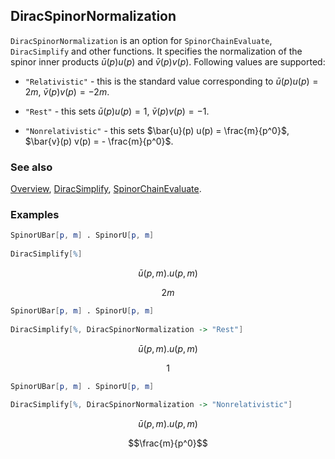 ## DiracSpinorNormalization

`DiracSpinorNormalization` is an option for `SpinorChainEvaluate`, `DiracSimplify` and other functions. It specifies the normalization of the spinor inner products $\bar{u}(p) u(p)$ and $\bar{v}(p) v(p)$. Following values are supported: 

- `"Relativistic"` - this is the standard value corresponding to $\bar{u}(p) u(p) = 2 m$, $\bar{v}(p) v(p) = - 2 m$.

- `"Rest"` - this sets $\bar{u}(p) u(p) = 1$, $\bar{v}(p) v(p) = - 1$.

- `"Nonrelativistic"` - this sets $\bar{u}(p) u(p) = \frac{m}{p^0}$, $\bar{v}(p) v(p) = - \frac{m}{p^0}$.

### See also

[Overview](Extra/FeynCalc.md), [DiracSimplify](DiracSimplify.md), [SpinorChainEvaluate](SpinorChainEvaluate.md).

### Examples

```mathematica
SpinorUBar[p, m] . SpinorU[p, m] 
 
DiracSimplify[%]
```

$$\bar{u}(p,m).u(p,m)$$

$$2 m$$

```mathematica
SpinorUBar[p, m] . SpinorU[p, m] 
 
DiracSimplify[%, DiracSpinorNormalization -> "Rest"]
```

$$\bar{u}(p,m).u(p,m)$$

$$1$$

```mathematica
SpinorUBar[p, m] . SpinorU[p, m] 
 
DiracSimplify[%, DiracSpinorNormalization -> "Nonrelativistic"]
```

$$\bar{u}(p,m).u(p,m)$$

$$\frac{m}{p^0}$$